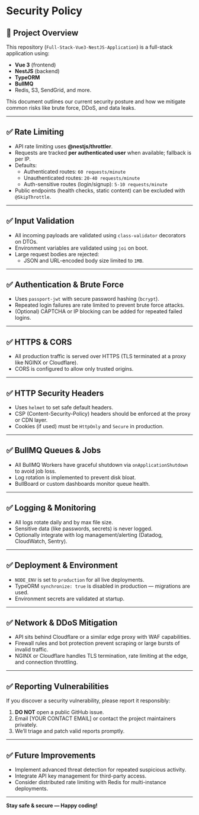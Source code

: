 # Security Policy

## 🚀 Project Overview

This repository (`Full-Stack-Vue3-NestJS-Application`) is a full-stack application using:

- **Vue 3** (frontend)
- **NestJS** (backend)
- **TypeORM**
- **BullMQ**
- Redis, S3, SendGrid, and more.

This document outlines our current security posture and how we mitigate common risks like brute force, DDoS, and data leaks.

---

## ✅ Rate Limiting

- API rate limiting uses **@nestjs/throttler**.
- Requests are tracked **per authenticated user** when available; fallback is per IP.
- Defaults:
  - Authenticated routes: `60 requests/minute`
  - Unauthenticated routes: `20-40 requests/minute`
  - Auth-sensitive routes (login/signup): `5-10 requests/minute`
- Public endpoints (health checks, static content) can be excluded with `@SkipThrottle`.

---

## ✅ Input Validation

- All incoming payloads are validated using `class-validator` decorators on DTOs.
- Environment variables are validated using `joi` on boot.
- Large request bodies are rejected:
  - JSON and URL-encoded body size limited to `1MB`.

---

## ✅ Authentication & Brute Force

- Uses `passport-jwt` with secure password hashing (`bcrypt`).
- Repeated login failures are rate limited to prevent brute force attacks.
- (Optional) CAPTCHA or IP blocking can be added for repeated failed logins.

---

## ✅ HTTPS & CORS

- All production traffic is served over HTTPS (TLS terminated at a proxy like NGINX or Cloudflare).
- CORS is configured to allow only trusted origins.

---

## ✅ HTTP Security Headers

- Uses `helmet` to set safe default headers.
- CSP (Content-Security-Policy) headers should be enforced at the proxy or CDN layer.
- Cookies (if used) must be `HttpOnly` and `Secure` in production.

---

## ✅ BullMQ Queues & Jobs

- All BullMQ Workers have graceful shutdown via `onApplicationShutdown` to avoid job loss.
- Log rotation is implemented to prevent disk bloat.
- BullBoard or custom dashboards monitor queue health.

---

## ✅ Logging & Monitoring

- All logs rotate daily and by max file size.
- Sensitive data (like passwords, secrets) is never logged.
- Optionally integrate with log management/alerting (Datadog, CloudWatch, Sentry).

---

## ✅ Deployment & Environment

- `NODE_ENV` is set to `production` for all live deployments.
- TypeORM `synchronize: true` is disabled in production — migrations are used.
- Environment secrets are validated at startup.

---

## ✅ Network & DDoS Mitigation

- API sits behind Cloudflare or a similar edge proxy with WAF capabilities.
- Firewall rules and bot protection prevent scraping or large bursts of invalid traffic.
- NGINX or Cloudflare handles TLS termination, rate limiting at the edge, and connection throttling.

---

## ✅ Reporting Vulnerabilities

If you discover a security vulnerability, please report it responsibly:

1. **DO NOT** open a public GitHub issue.
2. Email [YOUR CONTACT EMAIL] or contact the project maintainers privately.
3. We’ll triage and patch valid reports promptly.

---

## ✅ Future Improvements

- Implement advanced threat detection for repeated suspicious activity.
- Integrate API key management for third-party access.
- Consider distributed rate limiting with Redis for multi-instance deployments.

---

**Stay safe & secure — Happy coding!**
